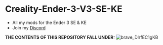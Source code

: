 # Creality-Ender-3-V3-SE-KE

-  All my mods for the Ender 3 SE & KE
-  Join my [Discord](http://discord.gg/r5QzHBZ8SH)

**THE CONTENTS OF THIS REPOSITORY FALL UNDER:**
![brave_DIrfEC1gKB](https://github.com/user-attachments/assets/38e6e00a-9b24-49f6-92e0-96283c350913)
